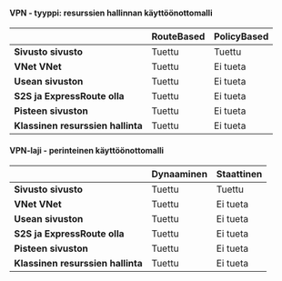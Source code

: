 #### <a name="vpn-type---resource-manager-deployment-model"></a>VPN - tyyppi: resurssien hallinnan käyttöönottomalli

|      | **RouteBased**    | **PolicyBased** |
|-----------------------------------|-------------|------------------|
| **Sivusto sivusto**                  | Tuettu   | Tuettu        |
| **VNet VNet**                  | Tuettu   | Ei tueta    |
| **Usean sivuston**                    | Tuettu   | Ei tueta    |
| **S2S ja ExpressRoute olla**  | Tuettu   | Ei tueta    |
| **Pisteen sivuston**                 | Tuettu   | Ei tueta    |
| **Klassinen resurssien hallinta**   | Tuettu   | Ei tueta    |


#### <a name="vpn-type---classic-deployment-model"></a>VPN-laji - perinteinen käyttöönottomalli


|       | **Dynaaminen**        | **Staattinen**   |
|---------------------------------------------|--------------|--------------|
| **Sivusto sivusto**                            | Tuettu    | Tuettu      |
| **VNet VNet**                            | Tuettu    | Ei tueta  |
| **Usean sivuston**                              | Tuettu    | Ei tueta  |
| **S2S ja ExpressRoute olla**            | Tuettu    | Ei tueta  |
| **Pisteen sivuston**                           | Tuettu    | Ei tueta  |
| **Klassinen resurssien hallinta**             | Tuettu    | Ei tueta  |